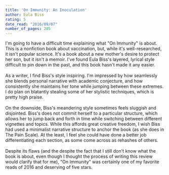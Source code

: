 ```yaml
---
title: 'On Immunity: An Inoculation'
author: Eula Biss
rating: 5
date_read: "2016/09/07"
number_of_pages: 205
---
```


I'm going to have a difficult time explaining what "On Immunity" is about. This is a nonfiction book about vaccination, but, while it's well-researched, it isn't popular science. It's a book about a new mother's desire to protect her son, but it isn't a memoir. I've found Eula Biss's layered, lyrical style difficult to pin down in the past, and this book hasn't made it any easier.<br/><br/>As a writer, I find Biss's style inspiring. I'm impressed by how seamlessly she blends personal narrative with academic conjecture, and how consistently she maintains her tone while jumping between these extremes. I do plan on blatantly stealing some of her stylistic techniques, which is pretty high praise.<br/><br/>On the downside, Biss's meandering style sometimes feels sluggish and disjointed. Biss's does not commit herself to a particular structure, which allows her to jump back and forth in time while switching between different vignettes and topics. While this affords great creative freedom, I wish Biss had used a minimalist narrative structure to anchor the book (as she does in The Pain Scale). At the least, I feel she could have done a better job differentiating each section, as some come across as rehashes of others.<br/><br/>Despite its flaws (and the despite the fact that I still don't know what the book is about, even though I thought the process of writing this review would clarify that for me), "On Immunity" was certainly one of my favorite reads of 2016 and deserving of five stars.
